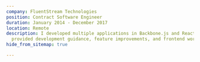 ```yaml
---
company: FluentStream Technologies
position: Contract Software Engineer
duration: January 2014 - December 2017
location: Remote
description: I developed multiple applications in Backbone.js and React Native and
  provided development guidance, feature improvements, and frontend work.
hide_from_sitemap: true

---
```

